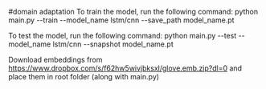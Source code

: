 #domain adaptation
To train the model, run the following command:
python main.py --train --model_name lstm/cnn --save_path model_name.pt 

To test the model, run the following command:
python main.py --test --model_name lstm/cnn --snapshot model_name.pt

Download embeddings from https://www.dropbox.com/s/f62hw5wivjbksxl/glove.emb.zip?dl=0
and place them in root folder (along with main.py)
